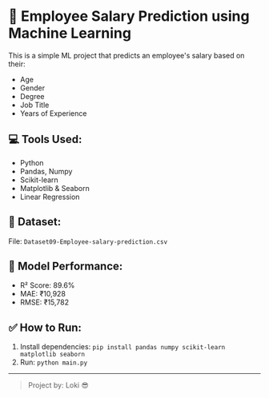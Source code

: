 # 🧠 Employee Salary Prediction using Machine Learning

This is a simple ML project that predicts an employee's salary based on their:
- Age
- Gender
- Degree
- Job Title
- Years of Experience

## 💻 Tools Used:
- Python
- Pandas, Numpy
- Scikit-learn
- Matplotlib & Seaborn
- Linear Regression

## 📁 Dataset:
File: `Dataset09-Employee-salary-prediction.csv`

## 🔮 Model Performance:
- R² Score: 89.6%
- MAE: ₹10,928
- RMSE: ₹15,782

## ✅ How to Run:
1. Install dependencies: `pip install pandas numpy scikit-learn matplotlib seaborn`
2. Run: `python main.py`

---

> Project by: Loki 😎
